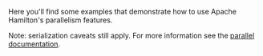 Here you'll find some examples that demonstrate how to use Apache Hamilton's parallelism features.

Note: serialization caveats still apply. For more information see the
[parallel documentation](https://hamilton.apache.org/concepts/parallel-task/).
